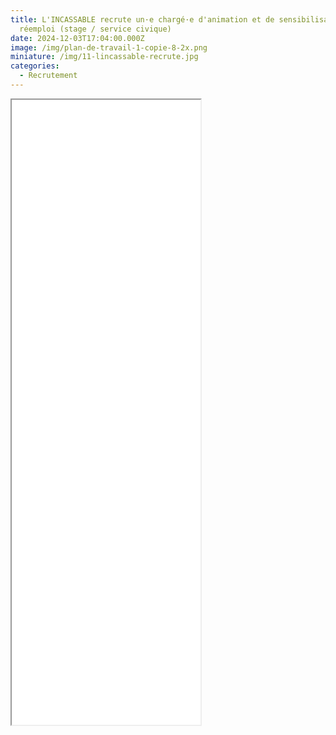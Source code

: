 ```yaml
---
title: L'INCASSABLE recrute un·e chargé·e d'animation et de sensibilisation au
  réemploi (stage / service civique)
date: 2024-12-03T17:04:00.000Z
image: /img/plan-de-travail-1-copie-8-2x.png
miniature: /img/11-lincassable-recrute.jpg
categories:
  - Recrutement
---
```

<iframe style="margin:auto;" src="/files/STAGE-SERVICE-CIVIQUE-CHARGE.E-DE-SENSIBILISATION-ET-ANIMATION-REEMPLOI-JANVIER%202025.pdf" width="60%" height="1000px"> </iframe>
